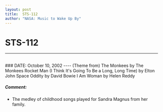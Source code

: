 ```yaml
---
layout: post
title:  STS-112
author: "NASA: Music to Wake Up By"
---
```


# STS-112
----
<br/>
### DATE: October 10, 2002
----
(Theme from) The Monkees by The Monkees
Rocket Man (I Think It's Going To Be a Long, Long Time) by Elton John
Space Oddity by David Bowie
I Am Woman by Helen Reddy

##### Comment:
* The medley of childhood songs played for Sandra Magnus from her family.

